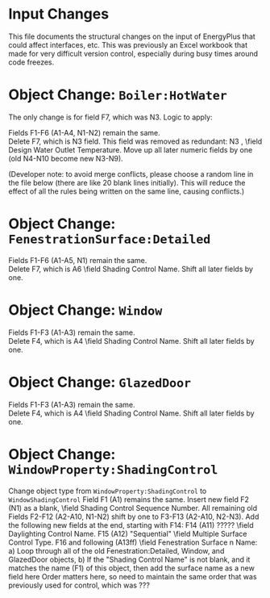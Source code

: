 Input Changes
=============

This file documents the structural changes on the input of EnergyPlus that could affect interfaces, etc.
This was previously an Excel workbook that made for very difficult version control, especially during busy times around code freezes.

# Object Change: `Boiler:HotWater`

The only change is for field F7, which was N3.  Logic to apply:

Fields F1-F6 (A1-A4, N1-N2) remain the same.  
Delete F7, which is N3 field. This field was removed as redundant: N3 , \field Design Water Outlet Temperature.
Move up all later numeric fields by one (old N4-N10 become new N3-N9).


(Developer note: to avoid merge conflicts, please choose a random line in the file below (there are like 20 blank lines initially).
 This will reduce the effect of all the rules being written on the same line, causing conflicts.)








# Object Change: `FenestrationSurface:Detailed`

Fields F1-F6 (A1-A5, N1) remain the same.  
Delete F7, which is A6 \field Shading Control Name.
Shift all later fields by one.

# Object Change: `Window`

Fields F1-F3 (A1-A3) remain the same.  
Delete F4, which is A4 \field Shading Control Name.
Shift all later fields by one.

# Object Change: `GlazedDoor`

Fields F1-F3 (A1-A3) remain the same.  
Delete F4, which is A4 \field Shading Control Name.
Shift all later fields by one.

# Object Change: `WindowProperty:ShadingControl`

Change object type from `WindowProperty:ShadingControl` to `WindowShadingControl`
Field F1 (A1) remains the same.
Insert new field F2 (N1) as a blank, \field Shading Control Sequence Number.
All remaining old Fields F2-F12 (A2-A10, N1-N2) shift by one to F3-F13 (A2-A10, N2-N3).
Add the following new fields at the end, starting with F14:
F14 (A11) ????? \field Daylighting Control Name.
F15 (A12) "Sequential" \field Multiple Surface Control Type.
F16 and following (A13ff) \field Fenestration Surface n Name: 
a) Loop through all of the old Fenestration:Detailed, Window, and GlazedDoor objects, 
b) If the "Shading Control Name" is not blank, and it matches the name (F1) of this object, then add the surface name as a new field here
Order matters here, so need to maintain the same order that was previously used for control, which was ???








